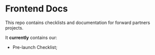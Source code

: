 # Frontend Docs

This repo contains checklists and documentation for forward partners projects.

It **currently** contains our:

- Pre-launch Checklist;
